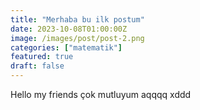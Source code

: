 ```yaml
---
title: "Merhaba bu ilk postum"
date: 2023-10-08T01:00:00Z
image: /images/post/post-2.png
categories: ["matematik"]
featured: true
draft: false
---
```


Hello my friends çok mutluyum aqqqq xddd